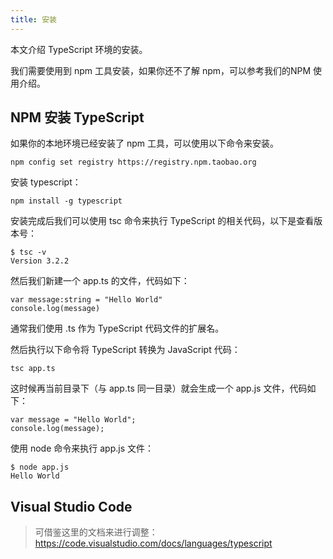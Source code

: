 ```yaml
---
title: 安装
---
```


本文介绍 TypeScript 环境的安装。

我们需要使用到 npm 工具安装，如果你还不了解 npm，可以参考我们的NPM 使用介绍。

## NPM 安装 TypeScript

如果你的本地环境已经安装了 npm 工具，可以使用以下命令来安装。

```shell
npm config set registry https://registry.npm.taobao.org
```

安装 typescript：

```shell
npm install -g typescript
```

安装完成后我们可以使用 tsc 命令来执行 TypeScript 的相关代码，以下是查看版本号：

```shell
$ tsc -v
Version 3.2.2
```

然后我们新建一个 app.ts 的文件，代码如下：

```shell
var message:string = "Hello World" 
console.log(message)
```

通常我们使用 .ts 作为 TypeScript 代码文件的扩展名。

然后执行以下命令将 TypeScript 转换为 JavaScript 代码：

```shell
tsc app.ts
```

这时候再当前目录下（与 app.ts 同一目录）就会生成一个 app.js 文件，代码如下：

```shell
var message = "Hello World";
console.log(message);
```

使用 node 命令来执行 app.js 文件：

```shell
$ node app.js 
Hello World
```

## Visual Studio Code

> 可借鉴这里的文档来进行调整：https://code.visualstudio.com/docs/languages/typescript

